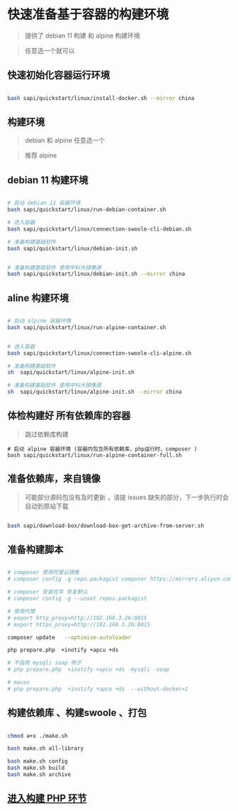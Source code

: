 # 快速准备基于容器的构建环境

> 提供了 debian 11 构建 和 alpine 构建环境

> 任意选一个就可以

## 快速初始化容器运行环境

```bash

bash sapi/quickstart/linux/install-docker.sh --mirror china

```

## 构建环境

> debian 和 alpine 任意选一个

> 推荐 alpine

## debian 11 构建环境

```bash

# 启动 debian 11 容器环境
bash sapi/quickstart/linux/run-debian-container.sh

# 进入容器
bash sapi/quickstart/linux/connection-swoole-cli-debian.sh

# 准备构建基础软件
bash sapi/quickstart/linux/debian-init.sh


# 准备构建基础软件 使用中科大镜像源
bash sapi/quickstart/linux/debian-init.sh --mirror china
```

## aline 构建环境

```bash

# 启动 alpine 容器环境
bash sapi/quickstart/linux/run-alpine-container.sh


# 进入容器
bash sapi/quickstart/linux/connection-swoole-cli-alpine.sh

# 准备构建基础软件
sh  sapi/quickstart/linux/alpine-init.sh

# 准备构建基础软件 使用中科大镜像源
sh  sapi/quickstart/linux/alpine-init.sh --mirror china

```

## 体检构建好 所有依赖库的容器

> 跳过依赖库构建

```shell
# 启动 alpine 容器环境 (容器内包含所有依赖库、php运行时、composer )
bash sapi/quickstart/linux/run-alpine-container-full.sh

```

## 准备依赖库，来自镜像

> 可能部分源码包没有及时更新 ，请提 issues
> 缺失的部分，下一步执行时会自动到原站下载

```bash

bash sapi/download-box/download-box-get-archive-from-server.sh

```

## 准备构建脚本

```bash

# composer 使用阿里云镜像
# composer config -g repo.packagist composer https://mirrors.aliyun.com/composer/

# composer 安装完毕 恢复默认
# composer config -g --unset repos.packagist

# 使用代理
# export http_proxy=http://192.168.3.26:8015
# export https_proxy=http://192.168.3.26:8015

composer update   --optimize-autoloader

php prepare.php  +inotify +apcu +ds

# 不启用 mysqli soap 例子
# php prepare.php  +inotify +apcu +ds -mysqli -soap

# macos
# php prepare.php  +inotify +apcu +ds  --without-docker=1

```

## 构建依赖库 、构建swoole 、打包

```bash

chmod a+x ./make.sh

bash make.sh all-library

bash make.sh config
bash make.sh build
bash make.sh archive

```

## [进入构建 PHP 环节](../README.md#构建依赖库-构建swoole-打包)




